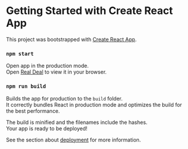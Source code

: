 # Getting Started with Create React App

This project was bootstrapped with [Create React App](https://github.com/facebook/create-react-app).


### `npm start`
Open app in the production mode.\
Open [Real Deal](https://realdeal.netlify.app/) to view it in your browser.

### `npm run build`

Builds the app for production to the `build` folder.\
It correctly bundles React in production mode and optimizes the build for the best performance.

The build is minified and the filenames include the hashes.\
Your app is ready to be deployed!

See the section about [deployment](https://facebook.github.io/create-react-app/docs/deployment) for more information.

